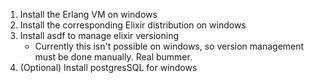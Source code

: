 1. Install the Erlang VM on windows
2. Install the corresponding Elixir distribution on windows
3. Install asdf to manage elixir versioning
	- Currently this isn't possible on windows, so version management must be done manually. Real bummer.
4. (Optional) Install postgresSQL for windows